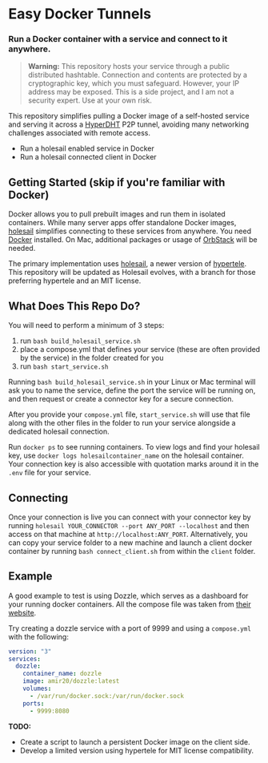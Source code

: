 # Easy Docker Tunnels
### Run a Docker container with a service and connect to it anywhere.

> **Warning:** This repository hosts your service through a public distributed hashtable. Connection and contents are protected by a cryptographic key, which you must safeguard. However, your IP address may be exposed. This is a side project, and I am not a security expert. Use at your own risk.

This repository simplifies pulling a Docker image of a self-hosted service and serving it across a [HyperDHT](https://docs.pears.com/building-blocks/hyperdht) P2P tunnel, avoiding many networking challenges associated with remote access.
- Run a holesail enabled service in Docker
- Run a holesail connected client in Docker

## Getting Started (skip if you're familiar with Docker)
Docker allows you to pull prebuilt images and run them in isolated containers. While many server apps offer standalone Docker images, [holesail](https://holesail.io) simplifies connecting to these services from anywhere. You need [Docker](https://docs.docker.com) installed. On Mac, additional packages or usage of [OrbStack](https://orbstack.dev) will be needed.

The primary implementation uses [holesail](https://holesail.io), a newer version of [hypertele](https://github.com/bitfinexcom/hypertele). This repository will be updated as Holesail evolves, with a branch for those preferring hypertele and an MIT license.

## What Does This Repo Do?

You will need to perform a minimum of 3 steps:
1. run `bash build_holesail_service.sh`
2. place a compose.yml that defines your service (these are often provided by the service) in the folder created for you
3. run `bash start_service.sh`

Running `bash build_holesail_service.sh` in your Linux or Mac terminal will ask you to name the service, define the port the service will be running on, and then request or create a connector key for a secure connection.

After you provide your `compose.yml` file, `start_service.sh` will use that file along with the other files in the folder to run your service alongside a dedicated holesail connection.

Run `docker ps` to see running containers. To view logs and find your holesail key, use `docker logs holesailcontainer_name` on the holesail container. Your connection key is also accessible with quotation marks around it in the `.env` file for your service.

## Connecting

Once your connection is live you can connect with your connector key by running `holesail YOUR_CONNECTOR --port ANY_PORT --localhost` and then access on that machine at `http://localhost:ANY_PORT`. Alternatively, you can copy your service folder to a new machine and launch a client docker container by running `bash connect_client.sh` from within the `client` folder.

## Example

A good example to test is using Dozzle, which serves as a dashboard for your running docker containers. All the compose file was taken from [their website](https://dozzle.dev/guide/getting-started).

Try creating a dozzle service with a port of 9999 and using a `compose.yml` with the following:

```yaml
version: "3"
services:
  dozzle:
    container_name: dozzle
    image: amir20/dozzle:latest
    volumes:
      - /var/run/docker.sock:/var/run/docker.sock
    ports:
      - 9999:8080
```

**TODO:**
- Create a script to launch a persistent Docker image on the client side.
- Develop a limited version using hypertele for MIT license compatibility.
